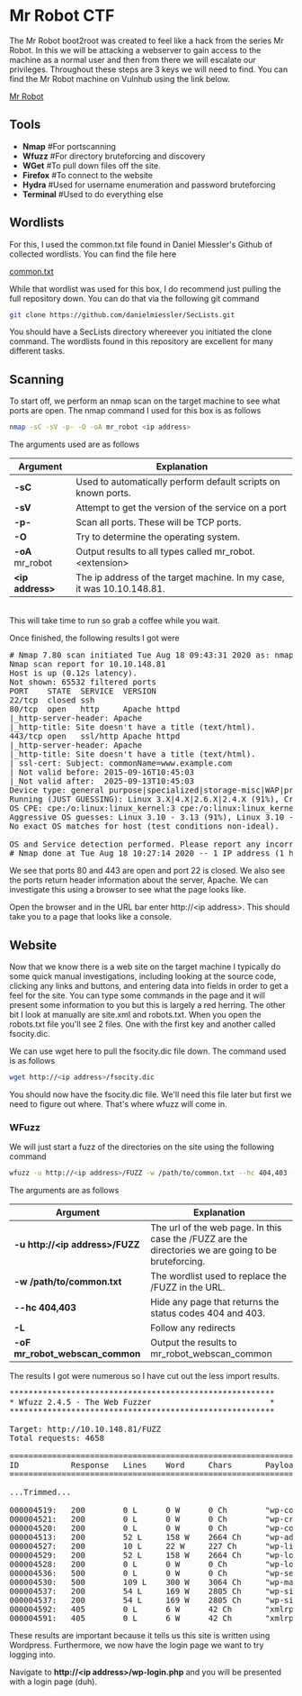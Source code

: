 # Mr Robot CTF

The Mr Robot boot2root was created to feel like a hack from the series Mr Robot.  In this we will be attacking a webserver to gain access to the machine as a normal user and then from there we will escalate our privileges.  Throughout these steps are 3 keys we will need to find.  You can find the Mr Robot machine on Vulnhub using the link below.

<a href="https://www.vulnhub.com/entry/mr-robot-1,151/">Mr Robot</a>

## Tools

- **Nmap**  #For portscanning
- **Wfuzz** #For directory bruteforcing and discovery
- **WGet**  #To pull down files off the site.
- **Firefox** #To connect to the website
- **Hydra** #Used for username enumeration and password bruteforcing
- **Terminal** #Used to do everything else

## Wordlists

For this, I used the common.txt file found in Daniel Miessler's Github of collected wordlists.  You can find the file here

[common.txt](https://github.com/danielmiessler/SecLists/blob/master/Discovery/Web-Content/common.txt)

While that wordlist was used for this box, I do recommend just pulling the full repository down.  You can do that via the following git command

```bash
git clone https://github.com/danielmiessler/SecLists.git
```

You should have a SecLists directory whereever you initiated the clone command.  The wordlists found in this repository are excellent for many different tasks.

## Scanning

To start off, we perform an nmap scan on the target machine to see what ports are open.
The nmap command I used for this box is as follows

```bash
nmap -sC -sV -p- -O -oA mr_robot <ip address>
```

The arguments used are as follows
<br/>

|Argument|Explanation|
|----|----|
|**-sC** | Used to automatically perform default scripts on known ports.|
|**-sV** | Attempt to get the version of the service on a port|
|**-p-** |Scan all ports.  These will be TCP ports.|
|**-O**  | Try to determine the operating system.|
|**-oA** mr_robot | Output results to all types called mr_robot.&lt;extension&gt;|
|**&lt;ip address&gt;** | The ip address of the target machine. In my case, it was 10.10.148.81.|

<br />
This will take time to run so grab a coffee while you wait.

Once finished, the following results I got were

<pre>
# Nmap 7.80 scan initiated Tue Aug 18 09:43:31 2020 as: nmap -sC -sV -oA mrrrobot -p- -O 10.10.148.81
Nmap scan report for 10.10.148.81
Host is up (0.12s latency).
Not shown: 65532 filtered ports
PORT    STATE  SERVICE  VERSION
22/tcp  closed ssh
80/tcp  open   http     Apache httpd
|_http-server-header: Apache
|_http-title: Site doesn't have a title (text/html).
443/tcp open   ssl/http Apache httpd
|_http-server-header: Apache
|_http-title: Site doesn't have a title (text/html).
| ssl-cert: Subject: commonName=www.example.com
| Not valid before: 2015-09-16T10:45:03
|_Not valid after:  2025-09-13T10:45:03
Device type: general purpose|specialized|storage-misc|WAP|printer
Running (JUST GUESSING): Linux 3.X|4.X|2.6.X|2.4.X (91%), Crestron 2-Series (89%), HP embedded (89%), Asus embedded (88%)
OS CPE: cpe:/o:linux:linux_kernel:3 cpe:/o:linux:linux_kernel:4 cpe:/o:crestron:2_series cpe:/h:hp:p2000_g3 cpe:/o:linux:linux_kernel:2.6.22 cpe:/h:asus:rt-n56u cpe:/o:linux:linux_kernel:3.4 cpe:/o:linux:linux_kernel:2.4
Aggressive OS guesses: Linux 3.10 - 3.13 (91%), Linux 3.10 - 4.11 (90%), Linux 3.13 or 4.2 (90%), Linux 3.2 - 3.8 (90%), Linux 4.2 (90%), Linux 4.4 (90%), Crestron XPanel control system (89%), Linux 3.12 (89%), Linux 3.13 (89%), Linux 3.2 - 3.5 (89%)
No exact OS matches for host (test conditions non-ideal).

OS and Service detection performed. Please report any incorrect results at https://nmap.org/submit/ .
# Nmap done at Tue Aug 18 10:27:14 2020 -- 1 IP address (1 host up) scanned in 2622.94 seconds
</pre>

We see that ports 80 and 443 are open and port 22 is closed.  We also see the ports return header information about the server, Apache.  We can investigate this using a browser to see what the page looks like.

Open the browser and in the URL bar enter http://&lt;ip address&gt;.  This should take you to a page that looks like a console.

## Website 

Now that we know there is a web site on the target machine I typically do some quick manual investigations, including looking at the source code, clicking any links and buttons, and entering data into fields in order to get a feel for the site.  You can type some commands in the page and it will present some information to you but this is largely a red herring.  The other bit I look at manually are site.xml and robots.txt.  When you open the robots.txt file you'll see 2 files.  One with the first key and another called fsocity.dic.

<!-- Insert screenshot of robots.txt -->

We can use wget here to pull the fsocity.dic file down.  The command used is as follows

```bash
wget http://<ip address>/fsocity.dic
```

You should now have the fsocity.dic file.  We'll need this file later but first we need to figure out where.  That's where wfuzz will come in.

### WFuzz

We will just start a fuzz of the directories on the site using the following command

```bash
wfuzz -u http://<ip address>/FUZZ -w /path/to/common.txt --hc 404,403 -L --oF mr_robot_webscan_common
```

The arguments are as follows

|Argument|Explanation|
|----|----|
|**-u http://&lt;ip address&gt;/FUZZ** | The url of the web page.  In this case the /FUZZ are the directories we are going to be bruteforcing. |
|**-w /path/to/common.txt** | The wordlist used to replace the /FUZZ in the URL.|
|**--hc 404,403** | Hide any page that returns the status codes 404 and 403. |
|**-L**| Follow any redirects |
|**-oF mr_robot_webscan_common** | Output the results to mr_robot_webscan_common|

The results I got were numerous so I have cut out the less import results.

<pre>
********************************************************
* Wfuzz 2.4.5 - The Web Fuzzer                         *
********************************************************

Target: http://10.10.148.81/FUZZ
Total requests: 4658

===================================================================
ID           Response   Lines    Word     Chars       Payload                                                                                                                               
===================================================================

...Trimmed...

000004519:   200        0 L      0 W      0 Ch        "wp-config"                                                                                                                           
000004521:   200        0 L      0 W      0 Ch        "wp-cron"                                                                                                                             
000004520:   200        0 L      0 W      0 Ch        "wp-content"                                                                                                                          
000004513:   200        52 L     158 W    2664 Ch     "wp-admin"                                                                                                                            
000004527:   200        10 L     22 W     227 Ch      "wp-links-opml"                                                                                                                       
000004529:   200        52 L     158 W    2664 Ch     "wp-login"                                                                                                                            
000004528:   200        0 L      0 W      0 Ch        "wp-load"                                                                                                                             
000004536:   500        0 L      0 W      0 Ch        "wp-settings"                                                                                                                         
000004530:   500        109 L    300 W    3064 Ch     "wp-mail"                                                                                                                             
000004537:   200        54 L     169 W    2805 Ch     "wp-signup"
000004537:   200        54 L     169 W    2805 Ch     "wp-signup"                                                                                                                           
000004592:   405        0 L      6 W      42 Ch       "xmlrpc.php"                                                                                                                          
000004591:   405        0 L      6 W      42 Ch       "xmlrpc" 
</pre>

These results are important because it tells us this site is written using Wordpress.  Furthermore, we now have the login page we want to try logging into.

Navigate to **http://&lt;ip address&gt;/wp-login.php** and you will be presented with a login page (duh).

